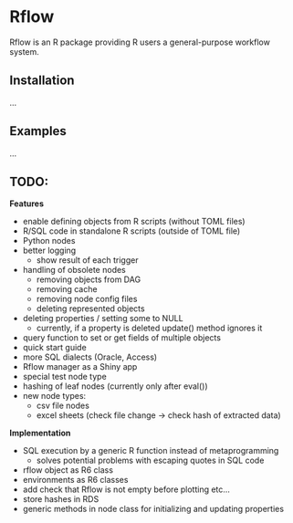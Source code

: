 
<!-- README.md is generated from README.Rmd. Please edit that file -->

# Rflow

Rflow is an R package providing R users a general-purpose workflow
system.

## Installation

…

## Examples

…

## TODO:

**Features**

  - enable defining objects from R scripts (without TOML files)
  - R/SQL code in standalone R scripts (outside of TOML file)
  - Python nodes
  - better logging
      - show result of each trigger
  - handling of obsolete nodes
      - removing objects from DAG
      - removing cache
      - removing node config files
      - deleting represented objects
  - deleting properties / setting some to NULL
      - currently, if a property is deleted update() method ignores it
  - query function to set or get fields of multiple objects
  - quick start guide
  - more SQL dialects (Oracle, Access)
  - Rflow manager as a Shiny app
  - special test node type
  - hashing of leaf nodes (currently only after eval())
  - new node types:
      - csv file nodes
      - excel sheets (check file change -\> check hash of extracted
        data)

**Implementation**

  - SQL execution by a generic R function instead of metaprogramming
      - solves potential problems with escaping quotes in SQL code
  - rflow object as R6 class
  - environments as R6 classes
  - add check that Rflow is not empty before plotting etc…
  - store hashes in RDS
  - generic methods in node class for initializing and updating
    properties

